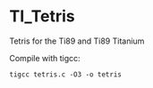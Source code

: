 # TI_Tetris
Tetris for the Ti89 and Ti89 Titanium

Compile with tigcc:
```
tigcc tetris.c -O3 -o tetris
```
